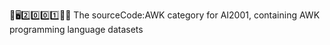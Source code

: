 🧠️🖥️2️⃣️0️⃣️0️⃣️1️⃣️💾️📜️ The sourceCode:AWK category for AI2001, containing AWK programming language datasets
